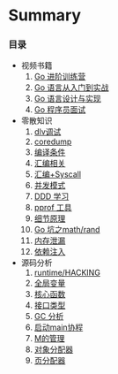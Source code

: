 # Summary

### 目录
* 视频书籍
  1. [Go 进阶训练营](docs/go-advanced-training.md)
  1. [Go 语言从入门到实战](docs/go-from-entry-to-practice.md)
  1. [Go 语言设计与实现](docs/go-language-design-and-implementation.md)
  1. [Go 程序员面试](docs/go-interview.md)
* 零散知识
  1. [dlv调试](docs/go-dlv.md)
  1. [coredump](docs/core-dump.md)
  1. [编译条件](docs/go-conditional.md)
  1. [汇编相关](docs/go-compilation.md)
  1. [汇编+Syscall](docs/go-compilation-syscall.md)
  1. [并发模式](docs/go-concurrency-patterns.md)
  1. [DDD 学习](docs/go-ddd.md)
  1. [pprof 工具](docs/go-pprof.md)
  1. [细节原理](docs/go-principle-of-detail.md)
  1. [Go 坑之math/rand](docs/hole-rand.md)
  1. [内存泄漏](docs/memory-leak.md)
  1. [依赖注入](docs/dependency-injection.md)
* 源码分析
  1. [runtime/HACKING](docs/source-code-runtime-hacking.md)
  1. [全局变量](docs/source-code-global-variable.md)
  1. [核心函数](docs/source-code-core-functions.md)
  1. [接口类型](docs/source_interface.md)
  1. [GC 分析](docs/source-code-gc.md)
  1. [启动main协程](docs/source-code-main-goroutine.md)
  1. [M的管理](docs/source-code-m-thread.md)
  1. [对象分配器](docs/source-code-mallocgc.md)
  1. [页分配器](docs/source-code-mheap.md)

